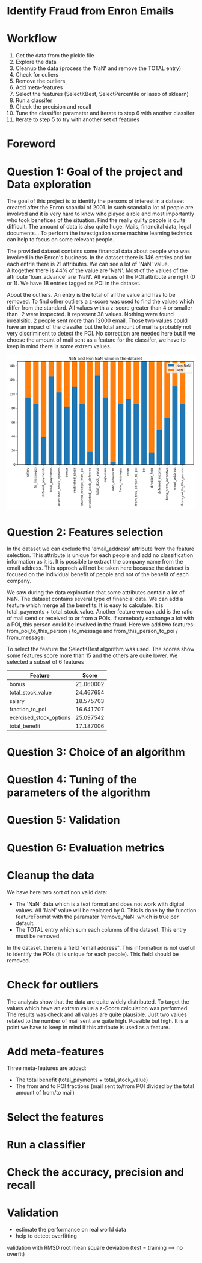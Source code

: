 # Identify Fraud from Enron Emails

# Workflow
1) Get the data from the pickle file
2) Explore the data
3) Cleanup the data (process the 'NaN' and remove the TOTAL entry)
4) Check for ouliers
5) Remove the outliers
6) Add meta-features
7) Select the features (SelectKBest, SelectPercentile or lasso of sklearn)
8) Run a classifer
9) Check the precision and recall 
10) Tune the classifier parameter and iterate to step 6 with another classifer
11) Iterate to step 5 to try with another set of features

# Foreword
# Question 1: Goal of the project and Data exploration
The goal of this project is to identify the persons of interest in a dataset created after the Enron scandal of 2001. In such scandal a lot of people are involved and it is very hard to know who played a role and most importantly who took benefices of the situation. Find the really guilty people is quite difficult. The amount of data is also quite huge. Mails, financital data, legal documents... To perform the investigation some machine learning technics can help to focus on some relevant people.

The provided dataset contains some financial data about people who was involved in the Enron's business. In the dataset there is 146 entries and for each entrie there is 21 attributes. We can see a lot of 'NaN' value. Alltogether there is 44% of the value are 'NaN'. Most of the values of the attribute 'loan_advance' are 'NaN'. All values of the POI attribute are right (0 or 1). We have 18 entries tagged as POI in the dataset.

About the outliers. An entry is the total of all the value and has to be removed. To find other outliers a z-score was used to find the values which differ from the standard. All values with a z-score greater than 4 or smaller than -2 were inspected. It represent 38 values. Nothing were found inrealsitic. 2 people sent more than 12000 email. Those two values could have an impact of the classifer but the total amount of mail is probably not very discriminent to detect the POI. No correction are needed here but if we choose the amount of mail sent as a feature for the classifer, we have to keep in mind there is some extrem values.

![NaN vs Non NaN Values](./NaN_Value.png)

# Question 2: Features selection
In the dataset we can exclude the 'email_address' attribute from the feature selection. This attribute is unique for each people and add no classification information as it is. It is possible to extract the company name from the email address. This approch will not be taken here because the dataset is focused on the individual benefit of people and not of the benefit of each company.

We saw during the data exploration that some attributes contain a lot of NaN. The dataset contains several type of financial data. We can add a feature which merge all the benefits. It is easy to calculate. It is total_payments + total_stock_value. Another feature we can add is the ratio of mail send or received to or from a POIs. If somebody exchange a lot with a POI, this person could be involved in the fraud. Here we add two features:  from_poi_to_this_person / to_message and from_this_person_to_poi / from_message.

To select the feature the SelectKBest algorithm was used. The scores show some features score more than 15 and the others are quite lower. We selected a subset of 6 features

| Feature | Score |
---|---
| bonus 	| 21.060002 |
| total_stock_value 	| 24.467654 |
| salary 	| 18.575703 |
| fraction_to_poi 	| 16.641707 |
| exercised_stock_options 	| 25.097542 |
| total_benefit 	| 17.187006 |



# Question 3: Choice of an algorithm
# Question 4: Tuning of the parameters of the algorithm
# Question 5: Validation
# Question 6: Evaluation metrics

# Cleanup the data
We have here two sort of non valid data:
- The 'NaN' data which is a text format and does not work with digital values. All 'NaN' value will be replaced by 0. This is done by the function featureFormat with the paramater 'remove_NaN' which is true per default.  
- The TOTAL entry which sum each columns of the dataset. This entry must be removed.

In the dataset, there is a field "email address". This information is not usefull to identify the POIs (it is unique for each people). This field should be removed.

# Check for outliers
The analysis show that the data are quite widely distributed. To target the values which have an extrem value a z-Score calculation was performed. The results was check and all values are quite plausible. Just two values related to the number of mail sent are quite high. Possible but high. It is a point we have to keep in mind if this attribute is used as a feature.

# Add meta-features
Three meta-features are added:
- The total benefit (total_payments + total_stock_value)
- The from and to POI fractions (mail sent to/from POI divided by the total amount of from/to mail)

# Select the features
# Run a classifier
# Check the accuracy, precision and recall 
# Validation
- estimate the performance on real world data
- help to detect overfitting

validation with RMSD root mean square deviation (test = training --> no overfit)

